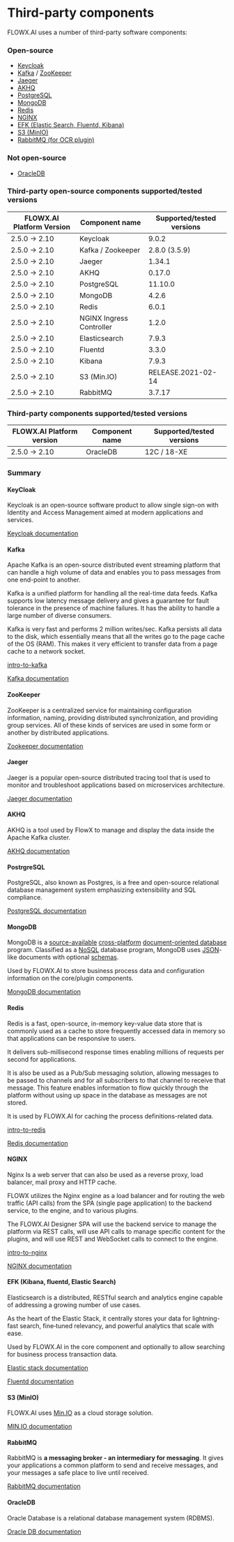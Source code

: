 # Third-party components

FLOWX.AI uses a number of third-party software components:

### Open-source

* [Keycloak](third-party-components.md#keycloak)
* [Kafka](third-party-components.md#kafka) / [ZooKeeper](third-party-components.md#zookeeper)
* [Jaeger](third-party-components.md#jaeger)
* [AKHQ](third-party-components.md#akhq)
* [PostgreSQL](third-party-components.md#postrgresql)
* [MongoDB](third-party-components.md#mongodb)
* [Redis](third-party-components.md#redis)
* [NGINX](third-party-components.md#nginx)
* [EFK (Elastic Search, Fluentd, Kibana)](third-party-components.md#efk-kibana-fluentd-elastic-search)
* [S3 (MinIO)](third-party-components.md#s3-minio)
* [RabbitMQ (for OCR plugin)](third-party-components.md#rabbitmq)

### Not open-source

* [OracleDB](third-party-components.md#oracledb)

### Third-party open-source components supported/tested versions

| FLOWX.AI Platform Version | Component name           | Supported/tested versions |
| ------------------------- | ------------------------ | ------------------------- |
| 2.5.0 -> 2.10             | Keycloak                 | 9.0.2                     |
| 2.5.0 -> 2.10             | Kafka / Zookeeper        | 2.8.0 (3.5.9)             |
| 2.5.0 -> 2.10             | Jaeger                   | 1.34.1                    |
| 2.5.0 -> 2.10             | AKHQ                     | 0.17.0                    |
| 2.5.0 -> 2.10             | PostgreSQL               | 11.10.0                   |
| 2.5.0 -> 2.10             | MongoDB                  | 4.2.6                     |
| 2.5.0 -> 2.10             | Redis                    | 6.0.1                     |
| 2.5.0 -> 2.10             | NGINX Ingress Controller | 1.2.0                     |
| 2.5.0 -> 2.10             | Elasticsearch            | 7.9.3                     |
| 2.5.0 -> 2.10             | Fluentd                  | 3.3.0                     |
| 2.5.0 -> 2.10             | Kibana                   | 7.9.3                     |
| 2.5.0 -> 2.10             | S3 (Min.IO)              | RELEASE.2021-02-14        |
| 2.5.0 -> 2.10             | RabbitMQ                 | 3.7.17                    |

### Third-party components supported/tested versions

| FLOWX.AI Platform version | Component name | Supported/tested versions |
| ------------------------- | -------------- | ------------------------- |
| 2.5.0 -> 2.10             | OracleDB       | 12C / 18-XE               |

### Summary

#### KeyCloak

Keycloak is an open-source software product to allow single sign-on with Identity and Access Management aimed at modern applications and services.

[Keycloak documentation](https://www.keycloak.org/documentation)

#### **Kafka**

Apache Kafka is an open-source distributed event streaming platform that can handle a high volume of data and enables you to pass messages from one end-point to another.

Kafka is a unified platform for handling all the real-time data feeds. Kafka supports low latency message delivery and gives a guarantee for fault tolerance in the presence of machine failures. It has the ability to handle a large number of diverse consumers.

Kafka is very fast and performs 2 million writes/sec. Kafka persists all data to the disk, which essentially means that all the writes go to the page cache of the OS (RAM). This makes it very efficient to transfer data from a page cache to a network socket.

[intro-to-kafka](../overview/frameworks-and-standards/event-driven-architecture-frameworks/intro-to-kafka)

[Kafka documentation](https://kafka.apache.org/documentation/)

#### ZooKeeper

ZooKeeper is a centralized service for maintaining configuration information, naming, providing distributed synchronization, and providing group services. All of these kinds of services are used in some form or another by distributed applications.

[Zookeeper documentation](https://zookeeper.apache.org/documentation.html)

#### Jaeger

Jaeger is a popular open-source distributed tracing tool that is used to monitor and troubleshoot applications based on microservices architecture.

[Jaeger documentation](https://www.jaegertracing.io/docs/1.36/)

#### AKHQ

AKHQ is a tool used by FlowX to manage and display the data inside the Apache Kafka cluster.

[AKHQ documentation](https://akhq.io/docs/#installation)

#### PostrgreSQL

PostgreSQL, also known as Postgres, is a free and open-source relational database management system emphasizing extensibility and SQL compliance.

[PostgreSQL documentation](https://www.postgresql.org/docs/)

#### MongoDB

MongoDB is a [source-available](https://en.wikipedia.org/wiki/Source-available) [cross-platform](https://en.wikipedia.org/wiki/Cross-platform) [document-oriented database](https://en.wikipedia.org/wiki/Document-oriented\_database) program. Classified as a [NoSQL](https://en.wikipedia.org/wiki/NoSQL) database program, MongoDB uses [JSON](https://en.wikipedia.org/wiki/JSON)-like documents with optional [schemas](https://en.wikipedia.org/wiki/Database\_schema).

Used by FLOWX.AI to store business process data and configuration information on the core/plugin components.

[MongoDB documentation](https://www.mongodb.com/docs/)

#### Redis

Redis is a fast, open-source, in-memory key-value data store that is commonly used as a cache to store frequently accessed data in memory so that applications can be responsive to users.

It delivers sub-millisecond response times enabling millions of requests per second for applications.

It is also be used as a Pub/Sub messaging solution, allowing messages to be passed to channels and for all subscribers to that channel to receive that message. This feature enables information to flow quickly through the platform without using up space in the database as messages are not stored.

It is used by FLOWX.AI for caching the process definitions-related data.


[intro-to-redis](../overview/frameworks-and-standards/event-driven-architecture-frameworks/intro-to-redis.md)


[Redis documentation](https://redis.io/docs/)

#### NGINX

Nginx Is a web server that can also be used as a reverse proxy, load balancer, mail proxy and HTTP cache.

FLOWX utilizes the Nginx engine as a load balancer and for routing the web traffic (API calls) from the SPA (single page application) to the backend service, to the engine, and to various plugins.

The FLOWX.AI Designer SPA will use the backend service to manage the platform via REST calls, will use API calls to manage specific content for the plugins, and will use REST and WebSocket calls to connect to the engine.


[intro-to-nginx](../overview/frameworks-and-standards/event-driven-architecture-frameworks/intro-to-nginx)


[NGINX documentation](https://nginx.org/en/docs/)

#### EFK (Kibana, fluentd, Elastic Search)

Elasticsearch is a distributed, RESTful search and analytics engine capable of addressing a growing number of use cases.

As the heart of the Elastic Stack, it centrally stores your data for lightning-fast search, fine‑tuned relevancy, and powerful analytics that scale with ease.

Used by FLOWX.AI in the core component and optionally to allow searching for business process transaction data.

[Elastic stack documentation](https://www.elastic.co/elastic-stack/)

[Fluentd documentation](https://docs.fluentd.org/)

#### S3 (MinIO)

FLOWX.AI uses [Min.IO](http://min.io/) as a cloud storage solution.

[MIN.IO documentation](https://min.io/)

#### RabbitMQ

RabbitMQ is **a messaging broker - an intermediary for messaging**. It gives your applications a common platform to send and receive messages, and your messages a safe place to live until received.

[RabbitMQ documentation](https://www.rabbitmq.com/documentation.html)

#### OracleDB

Oracle Database is a relational database management system (RDBMS).

[Oracle DB documentation](https://www.oracle.com/database/technologies/)